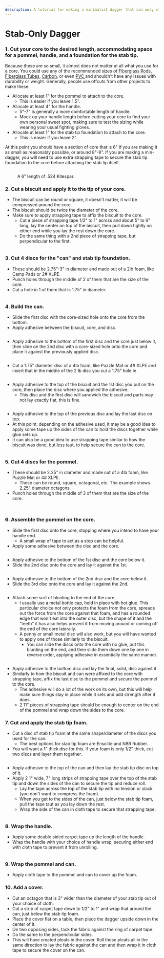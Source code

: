 ```yaml
---
description: A tutorial for making a minimalist dagger that can only stab.
---
```


# Stab-Only Dagger

### 1. Cut your core to the desired length, accommodating space for a pommel, handle, and a foundation for the stab tip.

Because these are so small, it almost does not matter at all what you use for a core. You could use any of the recommended sizes of[ Fiberglass Rods](https://docs.foamdom.com/materials/cores#fiberglass-rods), [Fiberglass Tubes](https://docs.foamdom.com/materials/cores#fiberglass-tubes), [Carbon](https://docs.foamdom.com/materials/cores#carbon), or even [PVC ](https://docs.foamdom.com/materials/other#pvc)and shouldn't have any issues with durability or weight. Generally, people use offcuts from other projects to make these.

* Allocate at least 1" for the pommel to attach to the core.
  * This is easier if you leave 1.5".
* Allocate at least 4" for the handle.
  * 5"-7" is generally a more comfortable length of handle.
  * Mock up your handle length before cutting your core to find your own personal sweet spot, making sure to test the sizing while wearing your usual fighting gloves.
* Allocate at least 1" for the stab tip foundation to attach to the core.
  * This is easier if you leave 2".

At this point you should have a section of core that is 6" if you are making it as small as reasonably possible, or around 8"-9". If you are making a min-dagger, you will need to use extra strapping tape to secure the stab tip foundation to the core before attaching the stab tip itself.&#x20;

<figure><img src="../../.gitbook/assets/image (26).png" alt=""><figcaption><p>A 6" length of .524 Kitespar.</p></figcaption></figure>

### 2. Cut a biscuit and apply it to the tip of your core.

* The biscuit can be round or square, it doesn't matter, it will be compressed around the core.
* The biscuit should be twice the diameter of the core.
* Make sure to apply strapping tape to affix the biscuit to the core.
  * Cut a piece of strapping tape 1/2" to 1" across and about 5" to 6" long, lay the center on top of the biscuit, then pull down tightly on either end while you lay the rest down the core.
  * Do the same thing with a 2nd piece of strapping tape, but perpendicular to the first.

<figure><img src="../../.gitbook/assets/image (24).png" alt=""><figcaption></figcaption></figure>

### 3. Cut 4 discs for the "can" and stab tip foundation.

* These should be 2.75"-3" in diameter and made out of a 2lb foam, like Camp Pads or 2# XLPE.
* Punch holes through the middle of 2 of them that are the size of the core.
* Cut a hole in 1 of them that is 1.75" in diameter.

<figure><img src="../../.gitbook/assets/image (19).png" alt=""><figcaption></figcaption></figure>

### 4. Build the can.

* Slide the first disc with the core-sized hole onto the core from the bottom.&#x20;
* Apply adhesive between the biscuit, core, and disc.

<figure><img src="../../.gitbook/assets/image (22).png" alt=""><figcaption></figcaption></figure>

* Apply adhesive to the bottom of the first disc and the core just below it, then slide on the 2nd disc with a core-sized hole onto the core and place it against the previously applied disc.

<figure><img src="../../.gitbook/assets/image (23).png" alt=""><figcaption></figcaption></figure>

* Cut a 1.75" diameter disc of a 4lb foam, like Puzzle Mat or 4# XLPE and insert that in the middle of the 2 lb disc you cut a 1.75" hole in.

<figure><img src="../../.gitbook/assets/image.png" alt=""><figcaption></figcaption></figure>

* Apply adhesive to the top of the biscuit and the 1st disc you put on the core, then place the disc where you applied the adhesive.
  * This disc and the first disc will sandwich the biscuit and parts may not lay exactly flat, this is fine.&#x20;

<figure><img src="../../.gitbook/assets/image (1).png" alt=""><figcaption></figcaption></figure>

* Apply adhesive to the top of the previous disc and lay the last disc on top.
* At this point, depending on the adhesive used, it may be a good idea to apply some tape up the sides of the can to hold the discs together while glue sets up.
* It can also be a good idea to use strapping tape similar to how the biscuit was done, but less taut, to help secure the can to the core.

<figure><img src="../../.gitbook/assets/image (2).png" alt=""><figcaption></figcaption></figure>

### 5. Cut 4 discs for the pommel.

* These should be 2.25" in diameter and made out of a 4lb foam, like Puzzle Mat or 4# XLPE.
  * These can be round, square, octagonal, etc. The example shows 2.25" diameter octagons.
* Punch holes through the middle of 3 of them that are the size of the core.

<figure><img src="../../.gitbook/assets/image (3).png" alt=""><figcaption></figcaption></figure>

<figure><img src="../../.gitbook/assets/image (5).png" alt=""><figcaption></figcaption></figure>

### 6. Assemble the pommel on the core.

* Slide the first disc onto the core, stopping where you intend to have your handle end.
  * A small wrap of tape to act as a stop can be helpful.
* Apply some adhesive between the disc and the core.

<figure><img src="../../.gitbook/assets/image (6).png" alt=""><figcaption></figcaption></figure>

* Apply adhesive to the bottom of the 1st disc and the core below it.
* Slide the 2nd disc onto the core and lay it against the 1st.

<figure><img src="../../.gitbook/assets/image (7).png" alt=""><figcaption></figcaption></figure>

* Apply adhesive to the bottom of the 2nd disc and the core below it.
* Slide the 3rd disc onto the core and lay it against the 2nd.

<figure><img src="../../.gitbook/assets/image (8).png" alt=""><figcaption></figcaption></figure>

* Attach some sort of blunting to the end of the core.
  * I usually use a metal bottle cap, held in place with hot glue. This particular choice not only protects the foam from the core, spreads out the force from the core against that foam, and has a rounded edge that won't eat into the outer disc, but the shape of it and the "teeth" it has also helps prevent it from moving around or coming off the end of the core laterally.
  * A penny or small metal disc will also work, but you will have wanted to apply one of those similarly to the biscuit.
    * You can slide the discs onto the core with no glue, put this blunting on the end, and then slide them down one by one in reverse order, applying adhesive in essentially the same manner.

<figure><img src="../../.gitbook/assets/image (10).png" alt=""><figcaption></figcaption></figure>

* Apply adhesive to the bottom disc and lay the final, solid, disc against it.&#x20;
* Similarly to how the biscuit and can were affixed to the core with strapping tape, affix the last disc to the pommel and secure the pommel to the core.
  * The adhesive will do a lot of the work on its own, but this will help make sure things stay in place while it sets and add strength after it does.
  * 2 11" pieces of strapping tape should be enough to center on the end of the pommel and wrap down the sides to the core.

### 7. Cut and apply the stab tip foam.

* Cut a disc of stab tip foam at the same shape/diameter of the discs you used for the can.
  * The best options for stab tip foam are Ensolite and NBR Rubber.
* You will want a 1" thick disc for this. If your foam is only 1/2" thick, cut two discs and layer them together.

<figure><img src="../../.gitbook/assets/image (14).png" alt=""><figcaption></figcaption></figure>

* Apply adhesive to the top of the can and then lay the stab tip disc on top of it.
* Apply 2 1" wide, 7" long strips of strapping tape over the top of the stab tip and down the sides of the can to secure the tip and reduce roll.
  * Lay the tape across the top of the stab tip with no tension or slack (you don't want to compress the foam).
  * When you get to the sides of the can, just below the stab tip foam, pull the tape taut as you lay down the rest.
  * Wrap the side of the can in cloth tape to secure that strapping tape.

<figure><img src="../../.gitbook/assets/image (15).png" alt=""><figcaption></figcaption></figure>

### 8. Wrap the handle.

* Apply some double sided carpet tape up the length of the handle.
* Wrap the handle with your choice of handle wrap, securing either end with cloth tape to prevent it from unrolling.

<figure><img src="../../.gitbook/assets/image (16).png" alt=""><figcaption></figcaption></figure>

### 9. Wrap the pommel and can.

* Apply cloth tape to the pommel and can to cover up the foam.

### 10. Add a cover.

* Cut an octagon that is 3" wider than the diameter of your stab tip out of your choice of cloth.
* Cut a strip of carpet tape down to 1/2" to 1" and wrap that around the can, just below the stab tip foam.
* Place the cover flat on a table, then place the dagger upside down in the center of it.
* On two opposing sides, tack the fabric against the ring of carpet tape.&#x20;
* Do the same to the perpendicular sides.
* This will have created pleats in the cover. Roll these pleats all in the same direction to lay the fabric against the can and then wrap it in cloth tape to secure the cover on the can.

<figure><img src="../../.gitbook/assets/image (17).png" alt=""><figcaption></figcaption></figure>
